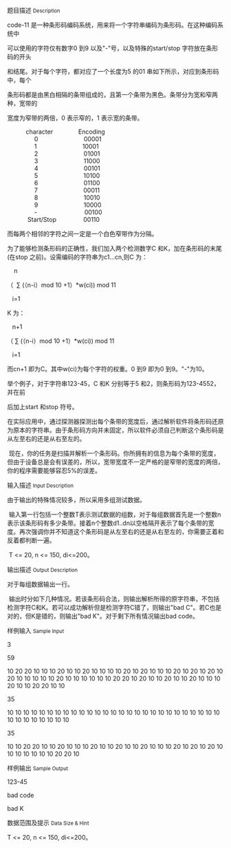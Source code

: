 <div class="panel panel-default">
<div class="area-title">
<span>
题目描述
<small>Description</small>
</span></div>
<div class="panel-body">

<p>code-11 是一种条形码编码系统，用来将一个字符串编码为条形码。在这种编码系统中</p><p>可以使用的字符仅有数字0 到9 以及"-"号，以及特殊的start/stop 字符放在条形码的开头</p><p>和结尾。对于每个字符，都对应了一个长度为5 的01 串如下所示，对应到条形码中，每个</p><p>条形码都是由黑白相隔的条带组成的，且第一个条带为黑色。条带分为宽和窄两种，宽带的</p><p>宽度为窄带的两倍，0 表示窄的，1 表示宽的条带。</p><p><span style="">           character               Encoding</span><br style=""><span style="">                0                           00001</span><br style=""><span style="">                1                           10001</span><br style=""><span style="">                2                           01001</span><br style=""><span style="">                3                           11000</span><br style=""><span style="">                4                           00101</span><br style=""><span style="">                5                           10100</span><br style=""><span style="">                6                           01100</span><br style=""><span style="">                7                           00011</span><br style=""><span style="">                8                           10010</span><br style=""><span style="">                9                           10000</span><br style=""><span style="">                -                            00100</span><br style=""><span style="">            Start/Stop                00110</span></p><p>而每两个相邻的字符之间一定是一个白色窄带作为分隔。</p><p>为了能够检测条形码的正确性，我们加入两个检测数字C 和K，加在条形码的末尾(在stop 之前)。设需编码的字符串为c1...cn,则C 为：</p><p>    n</p><p>（  ∑ (（n-i）mod 10 +1）*w(ci)) mod 11</p><p>   i=1</p><p>K 为：</p><p>   n+1</p><p>（ ∑ (（n-i）mod 10 +1）*w(ci)) mod 11</p><p>   i=1</p><p>而cn+1 即为C。其中w(ci)为每个字符的权重。0 到9 即为0 到9。"-"为10。</p><p>举个例子，对于字符串123-45，C 和K 分别等于5 和2，则条形码为123-4552，并在前</p><p>后加上start 和stop 符号。</p><p>在实际应用中，通过探测器探测出每个条带的宽度后，通过解析软件将条形码还原为原本的字符串。由于条形码方向并未固定，所以软件必须自己判断这个条形码是从左至右的还是从右至左的。</p><p> 现在，你的任务是扫描并解析一个条形码。你所拥有的信息为每个条带的宽度，但由于设备总是会有误差的，所以，宽带宽度不一定严格的是窄带的宽度的两倍，你的程序需要能够容忍5%的误差。</p>

</div>
</div>

<div class="panel panel-default">
<div class="area-title">
<span>
输入描述
<small>Input Description</small>
</span></div>
<div class="panel-body">
<p>由于输出的特殊情况较多，所以采用多组测试数据。</p><p> 输入第一行包括一个整数T表示测试数据的组数，对于每组数据首先是一个整数n表示该条形码有多少条带。接着n个整数d1..dn以空格隔开表示了每个条带的宽度。再次强调你并不知道这个条形码是从左至右的还是从右至左的，你需要正着和反着都判断一遍。</p><p> T &lt;= 20, n &lt;= 150, di&lt;=200。</p>

</div>
</div>
<div  class="panel panel-default">
<div class="area-title">
<span>
输出描述
<small>Output Description</small>
</span></div>
<div class="panel-body">

<p>对于每组数据输出一行。</p><p>&nbsp;输出时分如下几种情况。若该条形码合法，则输出解析所得的原字符串，不包括检测字符C和K。若可以成功解析但是检测字符C错了，则输出&quot;bad C&quot;。若C也是对的，但K是错的，则输出&quot;bad K&quot;。对于剩下所有情况输出bad code。</p>

</div>
</div>


<div class="panel panel-default">
<div class="area-title">
<span>
样例输入
<small>Sample Input</small>
</span></div>
<div class="panel-body">
<p>3</p><p>59 </p><p>10 20 20 10 10 10 20 10 10 20 10 10 10 10 20 10 20 10 10 10 20 10 20 10 20 10 20 10 10 10 10 10 20 10 10 10 10 10 10 20 20 10 20 10 10 20 10 10 20 10 10 10 20 10 10 20 20 10 10 </p><p>35 </p><p>10 10 10 10 10 10 10 10 10 10 10 10 10 10 10 10 10 10 10 10 10 10 10 10 10 10 10 10 10 10 10 10 10 10 10 </p><p>35 </p><p>10 10 20 20 10 10 20 10 10 10 20 10 10 20 10 10 20 10 10 10 20 10 20 10 20 10 10 10 10 10 10 10 20 20 10</p>

</div>
</div>

<div class="panel panel-default">
<div class="area-title">
<span>
样例输出
<small>Sample Output</small>
</span></div>
<div class="panel-body">
<p>123-45 </p><p>bad code </p><p>bad K</p>

</div>
</div>

<div class="panel panel-default">
<div class="area-title">
<span>
数据范围及提示
<small>Data Size & Hint</small>
</span></div>
<div class="panel-body">
<p>T &lt;= 20, n &lt;= 150, di&lt;=200。</p>
</div>
</div>